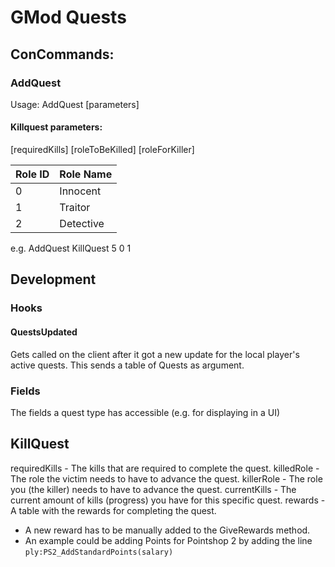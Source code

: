# GMod Quests

## ConCommands:
### AddQuest
Usage: AddQuest <QuestType> [parameters]
#### Killquest parameters:
[requiredKills] [roleToBeKilled] [roleForKiller]

| Role ID | Role Name  |  
|---------|------------|  
| 0       | Innocent   |  
| 1       | Traitor    |  
| 2       | Detective  |  

e.g. AddQuest KillQuest 5 0 1

## Development
### Hooks
#### QuestsUpdated
Gets called on the client after it got a new update for the local player's active quests. This sends a table of Quests as argument.

### Fields
The fields a quest type has accessible (e.g. for displaying in a UI)
## KillQuest
requiredKills - The kills that are required to complete the quest.
killedRole -  The role the victim needs to have to advance the quest.
killerRole - The role you (the killer) needs to have to advance the quest.
currentKills - The current amount of kills (progress) you have for this specific quest.
rewards - A table with the rewards for completing the quest.
- A new reward has to be manually added to the GiveRewards method.
- An example could be adding Points for Pointshop 2 by adding the line `ply:PS2_AddStandardPoints(salary) `